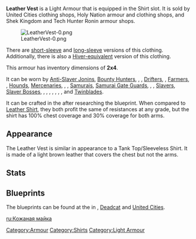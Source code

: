 **Leather Vest** is a Light Armour that is equipped in the Shirt slot.
It is sold by United Cities clothing shops, Holy Nation armour and
clothing shops, and Shek Kingdom and Tech Hunter Ronin armour shops.

<figure>
<img src="LeatherVest-0.png" title="LeatherVest-0.png" />
<figcaption>LeatherVest-0.png</figcaption>
</figure>

There are [short-sleeve](Leather_Shirt.md "wikilink") and
[long-sleeve](Leather_Turtleneck.md "wikilink") versions of this clothing.
Additionally, there is also a
[Hiver-equivalent](Leather_Hive_Vest.md "wikilink") version of this
clothing.

This armour has inventory dimensions of **2x4**.

It can be worn by [Anti-Slaver Jonins](Anti-Slaver_Jonin.md "wikilink"),
[Bounty Hunters](Bounty_Hunter.md "wikilink"), [](Caravan_Trader_Boss.md), [](Deadcat_Fisherman.md),
[Drifters](Drifter.md "wikilink"), [](Empire_Mercenary.md),
[Farmers](Farmer_(Preacher_Cult).md "wikilink"), [](Holy_Sentinel.md), [Hounds](Hound.md "wikilink"),
[Mercenaries](Mercenary.md "wikilink"), [](Outlaw_Swordsman_Captain.md), [](Rebel_Captain.md), [Samurais](Samurai.md "wikilink"),
[Samurai Gate Guards](Samurai_Gate_Guard.md "wikilink"), [](Samurai_Scout.md), [](Shek_Retainer.md), [Slavers](Slaver.md "wikilink"),
[Slaver Bosses](Slaver_Boss.md "wikilink"), [](Slaver_Caravan_Boss.md), [](Slaver_Caravan_Guard.md), [](Strayed_Paladin.md), [](Tech_Hunter.md), [](Tech_Hunter_Gate_Guard.md), [](Tech_Hunter_Guard.md), [](Tech_Hunter_Ruins.md), and
[Twinblades](Twinblade.md "wikilink").

It can be crafted in the [](Leather_Armour_Crafting_Bench.md) after researching the
blueprint. When compared to [Leather Shirt](Leather_Shirt.md "wikilink"),
they both profit the same of resistances at any grade, but the shirt has
100% chest coverage and 30% coverage for both arms.

## Appearance

The Leather Vest is similar in appearance to a Tank Top/Sleeveless
Shirt. It is made of a light brown leather that covers the chest but not
the arms.

## Stats

## Blueprints

The blueprints can be found at the [](Clothing_Trader.md) in [](02%20-%20Projects%20&%20Wikis/Kenshi/Kenshi%20Wiki/Kenshi%20Wiki%20Template/The_Holy_Nation.md), [Deadcat](Deadcat.md "wikilink") and
[United Cities](02%20-%20Projects%20&%20Wikis/Kenshi/Kenshi%20Wiki/Kenshi%20Wiki%20Template/United_Cities.md "wikilink").

[ru:Кожаная майка](ru:Кожаная_майка "wikilink")

[Category:Armour](Category:Armour "wikilink")
[Category:Shirts](Category:Shirts "wikilink") [Category:Light
Armour](Category:Light_Armour "wikilink")
